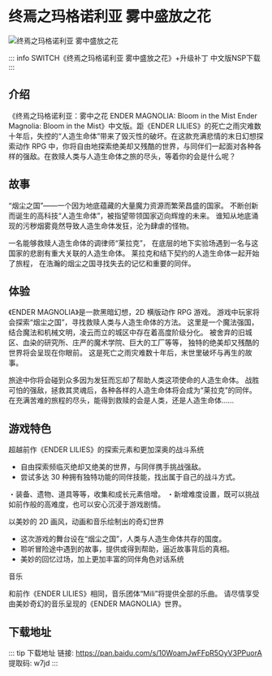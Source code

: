 # 终焉之玛格诺利亚 雾中盛放之花

![终焉之玛格诺利亚 雾中盛放之花](https://s21.ax1x.com/2025/04/04/pE6UwmF.jpg)

::: info
SWITCH《终焉之玛格诺利亚 雾中盛放之花》+升级补丁 中文版NSP下载
::: 

## 介绍
《终焉之玛格诺利亚：雾中之花 ENDER MAGNOLIA: Bloom in the Mist Ender Magnolia: Bloom in the Mist》中文版。距《ENDER LILIES》的死亡之雨灾难数十年后，失控的“人造生命体”带来了毁灭性的破坏。在这款充满悲情的末日幻想探索动作 RPG 中，你将自由地探索绝美却又残酷的世界，与同伴们一起面对各种各样的强敌。在救赎人类与人造生命体之旅的尽头，等着你的会是什么呢？

## 故事

“烟尘之国”——一个因为地底蕴藏的大量魔力资源而繁荣昌盛的国家。
不断创新而诞生的高科技“人造生命体”，被指望带领国家迈向辉煌的未来。
谁知从地底涌现的污秽烟雾竟然导致人造生命体发狂，沦为肆虐的怪物。

一名能够救赎人造生命体的调律师“莱拉克”，
在底层的地下实验场遇到一名与这国家的悲剧有重大关联的人造生命体。
莱拉克和结下契约的人造生命体一起开始了旅程，
在浩瀚的烟尘之国寻找失去的记忆和重要的同伴。

## 体验

《ENDER MAGNOLIA》是一款黑暗幻想，2D 横版动作 RPG 游戏。
游戏中玩家将会探索“烟尘之国”，寻找救赎人类与人造生命体的方法。
这里是一个魔法强国，结合魔法和机械文明，凌云而立的城区中存在着高度阶级分化。
被舍弃的旧城区、血染的研究所、庄严的魔术学院、巨大的工厂等等，
独特的绝美却又残酷的世界将会呈现在你眼前。
这是死亡之雨灾难数十年后，末世里破坏与再生的故事。

旅途中你将会碰到众多因为发狂而忘却了帮助人类这项使命的人造生命体。
战胜可怕的强敌，拯救其灵魂后，各种各样的人造生命体将会成为“莱拉克”的同伴。
在充满苦难的旅程的尽头，能得到救赎的会是人类，还是人造生命体……

## 游戏特色

超越前作《ENDER LILIES》的探索元素和更加深奥的战斗系统
* 自由探索频临灭绝却又绝美的世界，与同伴携手挑战强敌。
* 尝试多达 30 种拥有独特功能的同伴技能，找出属于自己的战斗方式。

・装备、遗物、道具等等，收集和成长元素倍增。
・新增难度设置，既可以挑战如前作般的高难度，也可以安心沉浸于游戏剧情。

以美妙的 2D 画风，动画和音乐绘制出的奇幻世界
* 这次游戏的舞台设在“烟尘之国”，人类与人造生命体共存的国度。
* 聆听冒险途中遇到的故事，提供或得到帮助，逼近故事背后的真相。
* 美妙的回忆过场，加上更加丰富的同伴角色对话系统

音乐

和前作《ENDER LILIES》相同，音乐团体“Mili”将提供全部的乐曲。
请尽情享受由美妙奇幻的音乐呈现的《ENDER MAGNOLIA》世界。

## 下载地址

::: tip
下载地址
链接: https://pan.baidu.com/s/10WoamJwFFpR5OyV3PPuorA  提取码: w7jd
:::